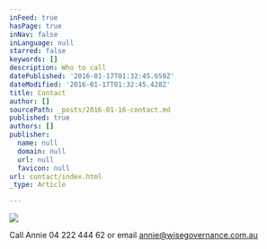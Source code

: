 ```yaml
---
inFeed: true
hasPage: true
inNav: false
inLanguage: null
starred: false
keywords: []
description: Who to call
datePublished: '2016-01-17T01:32:45.659Z'
dateModified: '2016-01-17T01:32:45.428Z'
title: Contact
author: []
sourcePath: _posts/2016-01-16-contact.md
published: true
authors: []
publisher:
  name: null
  domain: null
  url: null
  favicon: null
url: contact/index.html
_type: Article

---
```

![](https://the-grid-user-content.s3-us-west-2.amazonaws.com/a34327b9-d8a2-4549-8abf-f83ef6963082.jpg)

Call Annie 04 222 444 62 or email annie@wisegovernance.com.au